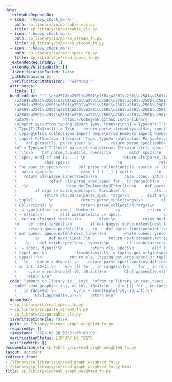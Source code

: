 ```yaml
---
data:
  _extendedDependsOn:
  - icon: ':heavy_check_mark:'
    path: cp_library/io/parsable_cls.py
    title: cp_library/io/parsable_cls.py
  - icon: ':heavy_check_mark:'
    path: cp_library/io/parse_stream_fn.py
    title: cp_library/io/parse_stream_fn.py
  - icon: ':heavy_check_mark:'
    path: cp_library/io/read_specs_fn.py
    title: cp_library/io/read_specs_fn.py
  _extendedRequiredBy: []
  _extendedVerifiedWith: []
  _isVerificationFailed: false
  _pathExtension: py
  _verificationStatusIcon: ':warning:'
  attributes:
    links: []
  bundledCode: "'''\n\u257A\u2501\u2501\u2501\u2501\u2501\u2501\u2501\u2501\u2501\u2501\
    \u2501\u2501\u2501\u2501\u2501\u2501\u2501\u2501\u2501\u2501\u2501\u2501\u2501\
    \u2501\u2501\u2501\u2501\u2501\u2501\u2501\u2501\u2501\u2501\u2501\u2501\u2501\
    \u2501\u2501\u2501\u2501\u2501\u2501\u2501\u2501\u2501\u2501\u2501\u2501\u2501\
    \u2501\u2501\u2501\u2501\u2501\u2501\u2501\u2501\u2501\u2501\u2501\u2501\u2501\
    \u2578\n             https://kobejean.github.io/cp-library               \n'''\n\
    \nimport sys\nfrom typing import Type, TypeVar\n\nT = TypeVar('T')\ndef read(spec:\
    \ Type[T]|T=[int]) -> T:\n    return parse_stream(sys.stdin, spec)\n\n\nimport\
    \ typing\nfrom collections import deque\nfrom numbers import Number\nfrom typing\
    \ import Collection, Iterator, Type, TypeVar\n\n\nclass Parsable:\n    @classmethod\n\
    \    def parse(cls, parse_spec):\n        return parse_spec(lambda s: cls(s))\n\
    \nT = TypeVar('T')\ndef parse_stream(stream: Iterator[str], spec: Type[T]|T) ->\
    \ T:\n\n    def parse_tuple(cls, specs):\n        match specs:\n            case\
    \ [spec, end] if end is ...: \n                return cls(parse_line(spec))\n\
    \            case specs:                     \n                return cls(parse_spec(spec)\
    \ for spec in specs)\n\n    def parse_collection(cls, specs) -> list:\n      \
    \  match specs:\n            case [ ] | [_] | set():          \n             \
    \   return cls(parse_line(*specs))\n            case [spec, int() as n]: \n  \
    \              return cls(parse_spec(spec) for _ in range(n))\n            case\
    \ _:\n                raise NotImplementedError()\n\n    def parse_spec(spec):\n\
    \        if args := match_spec(spec, Parsable):\n            cls, args = args\n\
    \            return cls.parse(parse_spec, *args)\n        elif args := match_spec(spec,\
    \ tuple):      \n            return parse_tuple(*args)\n        elif args := match_spec(spec,\
    \ Collection): \n            return parse_collection(*args)\n        elif issubclass(cls\
    \ := type(offset := spec), Number):         \n            return cls(next_token())\
    \ + offset\n        elif callable(cls := spec):                  \n          \
    \  return cls(next_token())\n        else:\n            raise NotImplementedError()\n\
    \n    def next_token():\n        if not queue: queue.extend(next_line())\n   \
    \     return queue.popleft()\n    \n    def parse_line(spec=int):\n        if\
    \ not queue: queue.extend(next_line())\n        while queue: yield parse_spec(spec)\n\
    \        \n    def next_line():\n        return next(stream).rstrip().split()\n\
    \    \n    def match_spec(spec, types):\n        if issubclass(cls := type(specs\
    \ := spec), types):\n            return cls, specs\n        elif (isinstance(spec,\
    \ type) and \n             issubclass(cls := typing.get_origin(spec) or spec,\
    \ types)):\n            return cls, (typing.get_args(spec) or tuple())\n     \
    \   \n    queue = deque() \n    return parse_spec(spec)\n\ndef read_graph(n: int,\
    \ m: int, i0=1):\n    G = [[] for _ in range(n)]\n    for _ in range(m):\n   \
    \     u,v,w = read(tuple[-i0,-i0,int])\n        G[u].append((w,v))\n        G[v].append((w,u))\n\
    \    return G\n"
  code: "import cp_library.io.__init__\nfrom cp_library.io.read_specs_fn import read\n\
    \ndef read_graph(n: int, m: int, i0=1):\n    G = [[] for _ in range(n)]\n    for\
    \ _ in range(m):\n        u,v,w = read(tuple[-i0,-i0,int])\n        G[u].append((w,v))\n\
    \        G[v].append((w,u))\n    return G\n"
  dependsOn:
  - cp_library/io/read_specs_fn.py
  - cp_library/io/parse_stream_fn.py
  - cp_library/io/parsable_cls.py
  isVerificationFile: false
  path: cp_library/io/read_graph_weighted_fn.py
  requiredBy: []
  timestamp: '2024-09-20 03:21:05+09:00'
  verificationStatus: LIBRARY_NO_TESTS
  verifiedWith: []
documentation_of: cp_library/io/read_graph_weighted_fn.py
layout: document
redirect_from:
- /library/cp_library/io/read_graph_weighted_fn.py
- /library/cp_library/io/read_graph_weighted_fn.py.html
title: cp_library/io/read_graph_weighted_fn.py
---
```

